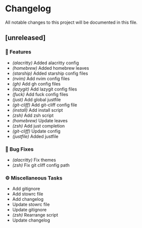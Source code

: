 # Changelog

All notable changes to this project will be documented in this file.

## [unreleased]

### 🚀 Features

- *(alacritty)* Added alacritty config
- *(homebrew)* Added homebrew leaves
- *(starship)* Added starship config files
- *(nvim)* Add nvim config files
- *(gh)* Add gh config files
- *(lazygit)* Add lazygit config files
- *(fuck)* Add fuck config files
- *(just)* Add global justfile
- *(git-cliff)* Add git-cliff config file
- *(install)* Add install script
- *(zsh)* Add zsh script
- *(homebrew)* Update leaves
- *(zsh)* Add just completion
- *(git-cliff)* Update config
- *(justfile)* Added justfile

### 🐛 Bug Fixes

- *(alacritty)* Fix themes
- *(zsh)* Fix git cliff config path

### ⚙️ Miscellaneous Tasks

- Add gitignore
- Add stowrc file
- Add changelog
- Update stowrc file
- Update gitignore
- *(zsh)* Rearrange script
- Update changelog

<!-- generated by git-cliff -->
